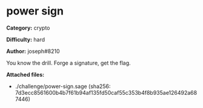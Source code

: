 # power sign

**Category:** crypto

**Difficulty:** hard

**Author:** joseph#8210

You know the drill. Forge a signature, get the flag.

**Attached files:**
- ./challenge/power-sign.sage (sha256: 7d3ecc8561600b4b7f61b94af135fd50caf55c353b4f8b935ae126492a687446)
